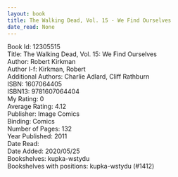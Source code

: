 ```yaml
---
layout: book
title: The Walking Dead, Vol. 15 - We Find Ourselves
date_read: None
---
```


Book Id: 12305515<br />
Title: The Walking Dead, Vol. 15: We Find Ourselves<br />
Author: Robert Kirkman<br />
Author l-f: Kirkman, Robert<br />
Additional Authors: Charlie Adlard, Cliff Rathburn<br />
ISBN: 1607064405<br />
ISBN13: 9781607064404<br />
My Rating: 0<br />
Average Rating: 4.12<br />
Publisher: Image Comics<br />
Binding: Comics<br />
Number of Pages: 132<br />
Year Published: 2011<br />
Date Read: <br />
Date Added: 2020/05/25<br />
Bookshelves: kupka-wstydu<br />
Bookshelves with positions: kupka-wstydu (#1412)<br />


